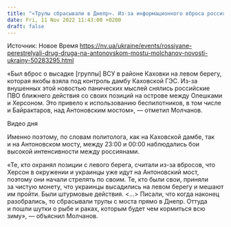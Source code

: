 ```yaml
---
title: "«Трупы сбрасывали в Днепр». Из-за информационного вброса россияне сражались между собой на Антоновском мосту — политолог из Херсона"
date: Fri, 11 Nov 2022 11:43:00 +0200
draft: false
---
```

Источник: Новое Время https://nv.ua/ukraine/events/rossiyane-perestrelyali-drug-druga-na-antonovskom-mostu-molchanov-novosti-ukrainy-50283295.html


«Был вброс о высадке [группы] ВСУ в районе Каховки на левом берегу, которая якобы взяла под контроль дамбу Каховской ГЭС. Из-за внушенных этой новостью панических мыслей снялись российские ПВО ближнего действия со своих позиций на острове между Олешками и Херсоном. Это привело к использованию беспилотников, в том числе и Байрактаров, над Антоновским мостом», — отметил Молчанов.

 Видео дня   

Именно поэтому, по словам политолога, как на Каховской дамбе, так и на Антоновском мосту, между 23:00 и 00:00 наблюдались бои высокой интенсивности между россиянами.

«Те, кто охранял позиции с левого берега, считали из-за вбросов, что Херсон в окружении и украинцы уже идут на Антоновский мост, поэтому они начали стрелять по своим. Те, кто были свои, приняли за чистую монету, что украинцы высадились на левом берегу и мешают им пройти. Были штурмовые действия. <...> Писали, что когда наконец разобрались, то сбрасывали трупы с моста прямо в Днепр. Оттуда и пошли шутки о рыбе и раках, которым будет чем кормиться всю зиму», — объяснил Молчанов.
